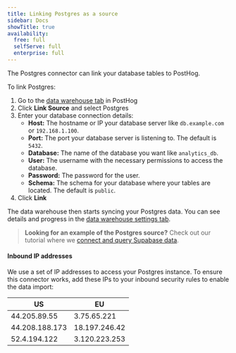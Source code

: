 ```yaml
---
title: Linking Postgres as a source
sidebar: Docs
showTitle: true
availability:
  free: full
  selfServe: full
  enterprise: full
---
```


The Postgres connector can link your database tables to PostHog.

To link Postgres:

1. Go to the [data warehouse tab](https://us.posthog.com/data-warehouse) in PostHog
2. Click **Link Source** and select Postgres
3. Enter your database connection details:
    - **Host:** The hostname or IP your database server like `db.example.com` or `192.168.1.100`.
    - **Port:** The port your database server is listening to. The default is `5432`.
    - **Database:** The name of the database you want like `analytics_db`.
    - **User:** The username with the necessary permissions to access the database.
    - **Password:** The password for the user.
    - **Schema:** The schema for your database where your tables are located. The default is `public`.
4. Click **Link**

The data warehouse then starts syncing your Postgres data. You can see details and progress in the [data warehouse settings tab](https://us.posthog.com/data-warehouse/settings).

> **Looking for an example of the Postgres source?** Check out our tutorial where we [connect and query Supabase data](/tutorials/supabase-query).

#### Inbound IP addresses

We use a set of IP addresses to access your Postgres instance. To ensure this connector works, add these IPs to your inbound security rules to enable the data import:

| US | EU |
| --- | --- |
| 44.205.89.55  | 3.75.65.221 |
| 44.208.188.173 | 18.197.246.42 |
| 52.4.194.122 | 3.120.223.253 |